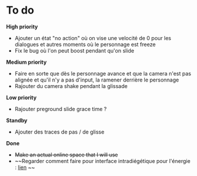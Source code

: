 # To do
**High priority**
- Ajouter un état "no action" où on vise une velocité de 0 pour les dialogues et autres moments où le personnage est freeze
- Fix le bug où l'on peut boost pendant qu'on slide

**Medium priority**
- Faire en sorte que dès le personnage avance et que la camera n'est pas alignée et qu'il n'y a pas d'input, la ramener derrière le personnage
- Rajouter du camera shake pendant la glissade

**Low priority**
- Rajouter preground slide grace time ?

**Standby**
- Ajouter des traces de pas / de glisse

**Done**
- ~~Make an actual online space that I will use~~
- ~~Regarder comment faire pour interface intradiégétique pour l'énergie : [lien](https://www.reddit.com/r/Unity3D/comments/6pixhk/how_to_build_the_hudui_on_the_player_like_in/) ~~